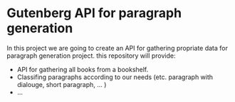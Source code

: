 # Gutenberg API for paragraph generation

In this project we are going to create an API for gathering propriate data for paragraph generation project.
this repository will provide:
* API for gathering all books from a bookshelf.
* Classifing paragraphs according to our needs \(etc. paragraph with dialouge, short paragraph, ... \)
* ...

 

